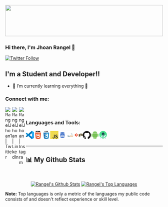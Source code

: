 <a href="#"><img width="100%" height="100px" src="https://i2.wp.com/i0.wp.com/cdn.statically.io/img/i.pinimg.com/originals/de/34/12/de3412e3c5d2ed0b11ec8291a28a3db5.gif"/></a>

### Hi there, I'm Jhoan Rangel 👋 

[![Twitter Follow](https://img.shields.io/twitter/follow/RangelJhoan1?color=1DF22E&logo=twitter&style=for-the-badge)](https://twitter.com/intent/follow?original_referer=https%3A%2F%2Fgithub.com%2FRangelJhoan1&screen_name=RangelJhoan1)

## I'm a Student and Developer!!

- 🌱 I’m currently learning everything 💪

### Connect with me:

[<img align="left" alt="RangelJhoan1 | Twitter" width="22px" src="https://cdn.jsdelivr.net/npm/simple-icons@v3/icons/twitter.svg" />][twitter]
[<img align="left" alt="RangelJhoan | LinkedIn" width="22px" src="https://cdn.jsdelivr.net/npm/simple-icons@v3/icons/linkedin.svg" />][linkedin]
[<img align="left" alt="RangelJhoan | Instagram" width="22px" src="https://cdn.jsdelivr.net/npm/simple-icons@v3/icons/instagram.svg" />][instagram]

<br />

### Languages and Tools:

<img align="left" alt="Visual Studio Code" width="26px" src="https://raw.githubusercontent.com/github/explore/80688e429a7d4ef2fca1e82350fe8e3517d3494d/topics/visual-studio-code/visual-studio-code.png" />
<img align="left" alt="HTML" width="26px" src="https://raw.githubusercontent.com/github/explore/80688e429a7d4ef2fca1e82350fe8e3517d3494d/topics/html/html.png" />
<img align="left" alt="CSS" width="26px" src="https://raw.githubusercontent.com/github/explore/80688e429a7d4ef2fca1e82350fe8e3517d3494d/topics/css/css.png" />
<img align="left" alt="JavaScript" width="26px" src="https://raw.githubusercontent.com/github/explore/80688e429a7d4ef2fca1e82350fe8e3517d3494d/topics/javascript/javascript.png" />
<img align="left" alt="SQL" width="26px" src="https://raw.githubusercontent.com/github/explore/80688e429a7d4ef2fca1e82350fe8e3517d3494d/topics/sql/sql.png" />
<img align="left" alt="MySQL" width="26px" src="https://raw.githubusercontent.com/github/explore/80688e429a7d4ef2fca1e82350fe8e3517d3494d/topics/mysql/mysql.png" />
<img align="left" alt="Git" width="26px" src="https://raw.githubusercontent.com/github/explore/80688e429a7d4ef2fca1e82350fe8e3517d3494d/topics/git/git.png" />
<img align="left" alt="GitHub" width="26px" src="https://raw.githubusercontent.com/github/explore/78df643247d429f6cc873026c0622819ad797942/topics/github/github.png" />
<img align="left" alt="Android" width="26px" src="https://raw.githubusercontent.com/github/explore/80688e429a7d4ef2fca1e82350fe8e3517d3494d/topics/android/android.png" />
<img align="left" alt="Android-Studio" width="26px" src="https://raw.githubusercontent.com/github/explore/main/topics/android-studio/android-studio.png" />

<br />
<br />

---

## 📊 My Github Stats

  <br/>
  <p align="center">
    <a href="#"><img alt="Rangel's Github Stats" src="https://github-readme-stats.vercel.app/api?username=RangelJhoan&show_icons=true&count_private=true&theme=dark&hide_border=true&bg_color=0D1117" /></a>
  <a href="#"><img alt="Rangel's Top Languages" src="https://github-readme-stats.vercel.app/api/top-langs/?username=RangelJhoan&langs_count=8&count_private=true&layout=compact&theme=dark&hide_border=true&bg_color=0D1117" /></a>
  <br/>
  <p class="note">
  <b>Note:</b> Top languages is only a metric of the languages my public code consists of and doesn't reflect experience or skill level.
  </p>

[twitter]: https://twitter.com/RangelJhoan1
[instagram]: https://instagram.com/jhoanmrangel
[linkedin]: https://linkedin.com/in/RangelJhoan
